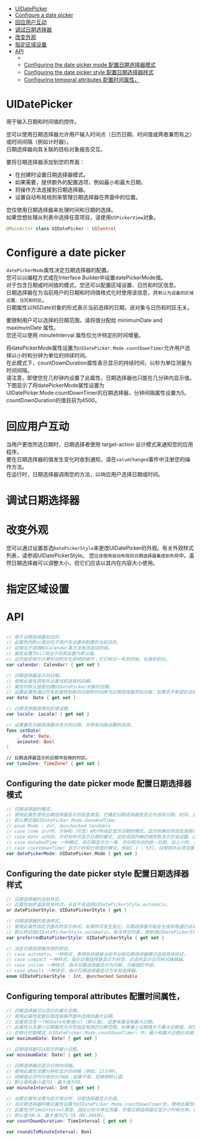 <!-- TOC -->

- [UIDatePicker](#uidatepicker)
- [Configure a date picker](#configure-a-date-picker)
- [回应用户互动](#回应用户互动)
- [调试日期选择器](#调试日期选择器)
- [改变外观](#改变外观)
- [指定区域设置](#指定区域设置)
- [API](#api)
    - [](#)
    - [Configuring the date picker mode 配置日期选择器模式](#configuring-the-date-picker-mode-配置日期选择器模式)
    - [Configuring the date picker style 配置日期选择器样式](#configuring-the-date-picker-style-配置日期选择器样式)
    - [Configuring temporal attributes 配置时间属性，](#configuring-temporal-attributes-配置时间属性)

<!-- /TOC -->

# UIDatePicker

用于输入日期和时间值的控件。

您可以使用日期选择器允许用户输入时间点（日历日期、时间值或两者兼而有之）或时间间隔（例如计时器）。  
日期选择器向其关联的目标对象报告交互。

要将日期选择器添加到您的界面：

* 在创建时设置日期选择器模式。
* 如果需要，提供额外的配置选项，例如最小和最大日期。
* 将操作方法连接到日期选择器。
* 设置自动布局规则来管理日期选择器在界面中的位置。

您仅使用日期选择器来处理时间和日期的选择。  
如果您想处理从列表中选择任意项目，请使用`UIPickerView`对象。

```swift
@MainActor class UIDatePicker : UIControl
```

# Configure a date picker

`datePickerMode`属性决定日期选择器的配置。  
您可以以编程方式或在Interface Builder中设置datePickerMode值。  
对于包含日期或时间值的模式，您还可以配置区域设置、日历和时区信息。  
日期选择器在为当前用户的日期和时间值格式化时使用该信息，并`默认为设备的区域设置、日历和时区`。  
日期属性以NSDate对象的形式表示当前选择的日期，该对象与日历和时区无关。

要限制用户可以选择的日期范围，请将值分配给 minimumDate and maximumDate 属性。  
您还可以使用 minuteInterval 属性仅允许特定的时间增量。

将datePickerMode属性设置为`UIDatePicker.Mode.countDownTimer`允许用户选择以小时和分钟为单位的持续时间。  
在此模式下，countDownDuration属性表示显示的持续时间，以秒为单位测量为时间间隔。  
请注意，即使您在几秒钟内设置了此属性，日期选择器也只能在几分钟内显示值。
下图显示了将datePickerMode属性设置为UIDatePicker.Mode.countDownTimer的日期选择器，分钟间隔属性设置为5。countDownDuration的值目前为4500。

# 回应用户互动

当用户更改所选日期时，日期选择者使用  target-action 设计模式来通知您的应用程序。  
要在日期选择器的值发生变化时收到通知，请在`valueChanged`事件中注册您的操作方法。  
在运行时，日期选择器调用您的方法，以响应用户选择日期或时间。

# 调试日期选择器

# 改变外观

您可以通过设置首选`DatePickerStyle`来更改UIDatePicker的外观。有关外观样式列表，请参阅UIDatePickerStyle。
您`应该使用自动布局将日期选择器集成到布局`中。虽然日期选择器可以调整大小，但它们应该以其内在内容大小使用。

# 指定区域设置

# API

## 

```swift
// 用于日期选择器的日历。
// 此属性的默认值对应于用户在设置中配置的当前日历。
// 这相当于调用NSCalendar类方法电流返回的值。
// 属性设置为nil相当于将其设置为默认值。
// 日历指定用于计算时间的文化系统的细节；它们标识一年的开始、长度和划分。
var calendar: Calendar! { get set }

// 日期选择器显示的日期。
// 使用此属性获取并设置当前选择的日期。
// 属性的默认值是创建UIDatePicker对象的日期。
// 设置此属性通过将车轮旋转到新的日期和时间来为日期选择器添加动画；如果您不希望在设置日期时出现任何动画，请使用setDate(_:animated:)方法，为动画参数传递false。当模式设置为UIDatePicker.Mode.countDownTimer时，此属性的此行为未定义；而是引用countDownDuration属性。
var date: Date { get set }

// 日期选择器使用的区域设置。
var locale: Locale? { get set }

// 设置要在日期选择器中显示的日期，并带有动画设置的选项。
func setDate(
    _ date: Date,
    animated: Bool
)

// 日期选择器显示的日期中反映的时区。
var timeZone: TimeZone? { get set }
```

## Configuring the date picker mode 配置日期选择器模式

```swift
// 日期选择器的模式。
// 使用此属性更改日期选择器显示的信息类型。它确定日期选择器是否允许选择日期、时间、日期和时间或倒计时时间。
// 默认模式是UIDatePicker.Mode.dateAndTime。
// enum Mode : Int, @unchecked Sendable
// case time 以小时、分钟和（可选）AM/PM指定显示日期的模式。显示的确切项目及其顺序取决于区域设置。这种模式的一个例子是下午3点。
// case date 以月份、月份和年份显示日期的模式。这些项目的确切顺序取决于区域设置。这种模式的一个例子是2007年11月15日。
// case dateAndTime 一种模式，将日期显示为一周、月份和月份的统一日期，加上小时、分钟和（可选的）AM/PM指定。这些项目的确切顺序和格式取决于区域设置。这种模式的一个例子是[11月15日星期三 | 6 | 53 | PM]。
// case countDownTimer 显示小时和分钟值的模式，例如[ 1 | 53]。应用程序必须设置一个计时器以适当的间隔开火，并将日期选择器设置为秒勾号。
var datePickerMode: UIDatePicker.Mode { get set }
```

## Configuring the date picker style 配置日期选择器样式

```swift
// 日期选择器的当前样式。
// 此属性始终返回具体样式，永远不会返回UIDatePickerStyle.automatic。
ar datePickerStyle: UIDatePickerStyle { get }

// 日期选择器的首选样式。
// 使用此属性指定您喜欢的显示样式。如果样式发生变化，日期选择器可能会生成布局通行证来更新显示。
// 默认样式是UIDatePickerStyle.automatic。有关样式列表，请参阅UIDatePickerStyle。
var preferredDatePickerStyle: UIDatePickerStyle { get set }

// 决定日期选择器外观的样式。
// case automatic 一种样式，表明系统根据当前平台和日期选择器模式选择具体样式。
// case compact 一种样式，指示日期选择器显示为标签，点击时显示日历样式编辑器。
// case inline 一种样式，指示日期选择器显示为内联、可编辑的字段。
// case wheels 一种样式，指示日期选择器显示为车轮选择器。
enum UIDatePickerStyle : Int, @unchecked Sendable
```

## Configuring temporal attributes 配置时间属性，

```swift
// 日期选择器可以显示的最大日期。
// 使用此属性配置日期选择器界面中选择的最大日期。
// 该属性包含一个NSDate对象或nil（默认值），这意味着没有最大日期。
// 此属性以及最小日期属性允许您指定有效的日期范围。如果最小日期值大于最大日期值，则忽略这两个属性。
// 在倒计时器模式（UIDatePicker.Mode.countDownTimer）中，最小和最大日期也会被忽略。
var maximumDate: Date? { get set }

// 日期选择器可以显示的最小日期。
var minimumDate: Date? { get set }

// 日期选择器应显示分钟的间隔。
// 使用此属性设置分钟轮显示的间隔（例如，15分钟）。
// 间隔值必须均匀地划分为60；如果不是，则使用默认值。
// 默认值和最小值为1；最大值为30。
var minuteInterval: Int { get set }

// 当模式属性设置为显示倒计时，日期选择器显示的值。
// 当日期选择器的模式属性设置为UIDatePicker.Mode.countDownTimer时，使用此属性获取并设置当前选择的值。
// 此属性为TimeInterval类型，因此以秒为单位测量，尽管日期选择器仅显示小时和分钟。如果日期选择器的模式不是UIDatePicker.Mode.countDownTimer，则此值未定义；请引用日期属性。
// 默认值为0.0，最大值为23:59（86,340秒）。
var countDownDuration: TimeInterval { get set }

var roundsToMinuteInterval: Bool
```